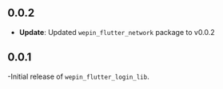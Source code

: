 ## 0.0.2

- **Update**: Updated `wepin_flutter_network` package to v0.0.2 


## 0.0.1

-Initial release of `wepin_flutter_login_lib`.
